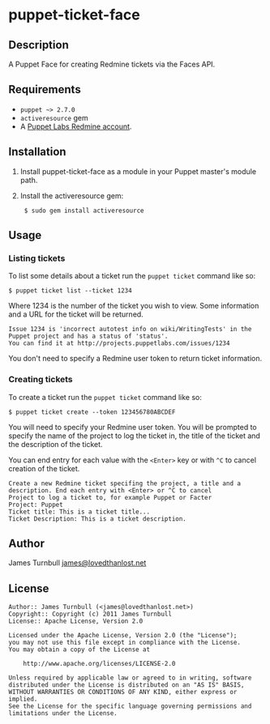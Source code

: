 puppet-ticket-face
==================

Description
-----------

A Puppet Face for creating Redmine tickets via the Faces API.

Requirements
------------

* `puppet ~> 2.7.0`
* `activeresource` gem
* A [Puppet Labs Redmine account](http://projects.puppetlabs.com).

Installation
------------

1. Install puppet-ticket-face as a module in your Puppet master's module
path.

2. Install the activeresource gem:

        $ sudo gem install activeresource

Usage
-----

### Listing tickets

To list some details about a ticket run the `puppet ticket` command 
like so:

    $ puppet ticket list --ticket 1234

Where 1234 is the number of the ticket you wish to view.  Some
information and a URL for the ticket will be returned.

    Issue 1234 is 'incorrect autotest info on wiki/WritingTests' in the
    Puppet project and has a status of 'status'.
    You can find it at http://projects.puppetlabs.com/issues/1234

You don't need to specify a Redmine user token to return ticket
information.

### Creating tickets

To create a ticket run the `puppet ticket` command like so:

    $ puppet ticket create --token 123456780ABCDEF

You will need to specify your Redmine user token. You will be prompted 
to specify the name of the project to log the ticket in, the title of 
the ticket and the description of the ticket.

You can end entry for each value with the `<Enter>` key or with `^C` to
cancel creation of the ticket.

    Create a new Redmine ticket specifing the project, a title and a
    description. End each entry with <Enter> or ^C to cancel
    Project to log a ticket to, for example Puppet or Facter
    Project: Puppet
    Ticket title: This is a ticket title...
    Ticket Description: This is a ticket description.

Author
------

James Turnbull <james@lovedthanlost.net>

License
-------

    Author:: James Turnbull (<james@lovedthanlost.net>)
    Copyright:: Copyright (c) 2011 James Turnbull
    License:: Apache License, Version 2.0

    Licensed under the Apache License, Version 2.0 (the "License");
    you may not use this file except in compliance with the License.
    You may obtain a copy of the License at

        http://www.apache.org/licenses/LICENSE-2.0

    Unless required by applicable law or agreed to in writing, software
    distributed under the License is distributed on an "AS IS" BASIS,
    WITHOUT WARRANTIES OR CONDITIONS OF ANY KIND, either express or implied.
    See the License for the specific language governing permissions and
    limitations under the License.
